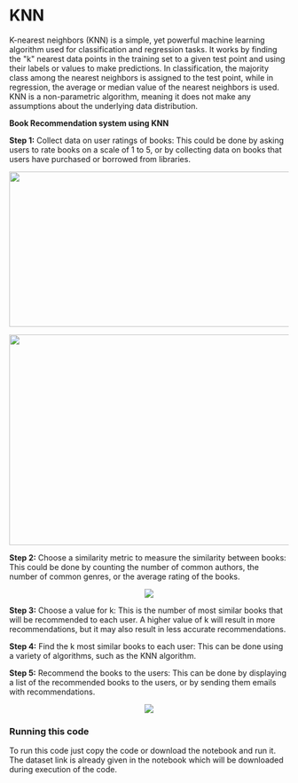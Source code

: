 # KNN

<justify>
K-nearest neighbors (KNN) is a simple, yet powerful machine learning algorithm used for classification and regression tasks. It works by finding the "k" nearest data points in the training set to a given test point and using their labels or values to make predictions. In classification, the majority class among the nearest neighbors is assigned to the test point, while in regression, the average or median value of the nearest neighbors is used. KNN is a non-parametric algorithm, meaning it does not make any assumptions about the underlying data distribution.
</justify>

**Book Recommendation system using KNN**

**Step 1:** Collect data on user ratings of books: This could be done by asking users to rate books on a scale of 1 to 5, or by collecting data on books that users have purchased or borrowed from libraries.

<p align="center">
  <img width="720" height="280" src="https://github.com/AHMEDSANA/Book-Recommendation-System-using-KNN/assets/73955220/ac57ab20-8e32-4efa-ac15-1503ddee6d8c">
</p>
<p align="center">
  <img width="620" height="380" src="https://github.com/AHMEDSANA/Book-Recommendation-System-using-KNN/assets/73955220/ef2e8382-b5d4-4e7e-bf2c-7908b55e1993">
</p>

**Step 2:** Choose a similarity metric to measure the similarity between books: This could be done by counting the number of common authors, the number of common genres, or the average rating of the books.
<p align="center">
  <img width="" height="" src="https://github.com/AHMEDSANA/Book-Recommendation-System-using-KNN/assets/73955220/99073564-1361-435e-95e8-99adf05381d0">
</p>

**Step 3:** Choose a value for k: This is the number of most similar books that will be recommended to each user. A higher value of k will result in more recommendations, but it may also result in less accurate recommendations.

**Step 4:** Find the k most similar books to each user: This can be done using a variety of algorithms, such as the KNN algorithm.

**Step 5:** Recommend the books to the users: This can be done by displaying a list of the recommended books to the users, or by sending them emails with recommendations.
<p align="center">
  <img width="" height="" src="https://github.com/AHMEDSANA/Book-Recommendation-System-using-KNN/assets/73955220/ee7f1bdb-94c3-490d-847f-3c887ad20334">
</p>

### Running this code
To run this code just copy the code or download the notebook and run it.
The dataset link is already given in the notebook which will be downloaded during execution of the code.
